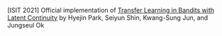 [ISIT 2021] Official implementation of [Transfer Learning in Bandits with Latent Continuity](https://ieeexplore.ieee.org/abstract/document/9518093) by Hyejin Park, Seiyun Shin, Kwang-Sung Jun, and Jungseul Ok
